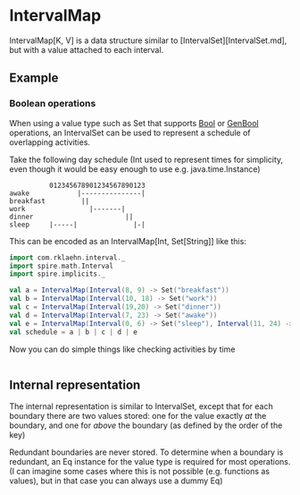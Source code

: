 # IntervalMap

IntervalMap[K, V] is a data structure similar to [IntervalSet][IntervalSet.md], but with a value attached to each interval.

## Example

### Boolean operations

When using a value type such as Set that supports [Bool] or [GenBool] operations, an IntervalSet can be used to represent
a schedule of overlapping activities.

Take the following day schedule (Int used to represent times for simplicity, even though it would be easy enough to
use e.g. java.time.Instance)

```
          012345678901234567890123
awake            |---------------|
breakfast         ||
work                |-------|
dinner                       ||
sleep     |-----|              |-|
```

This can be encoded as an IntervalMap[Int, Set[String]] like this:

```scala
import com.rklaehn.interval._
import spire.math.Interval
import spire.implicits._

val a = IntervalMap(Interval(8, 9) -> Set("breakfast"))
val b = IntervalMap(Interval(10, 18) -> Set("work"))
val c = IntervalMap(Interval(19,20) -> Set("dinner"))
val d = IntervalMap(Interval(7, 23) -> Set("awake"))
val e = IntervalMap(Interval(0, 6) -> Set("sleep"), Interval(11, 24) -> Set("sleep"))
val schedule = a | b | c | d | e
```

Now you can do simple things like checking activities by time
```

```

## Internal representation

The internal representation is similar to IntervalSet, except that for each boundary there are two values stored: one for
the value exactly *at* the boundary, and one for *above* the boundary (as defined by the order of the key)

Redundant boundaries are never stored. To determine when a boundary is redundant, an Eq instance for the value type is
required for most operations. (I can imagine some cases where this is not possible (e.g. functions as values), but in 
that case you can always use a dummy Eq)

[Bool]: https://github.com/non/algebra/blob/master/lattice/src/main/scala/algebra/lattice/Bool.scala
[GenBool]: https://github.com/non/algebra/blob/master/lattice/src/main/scala/algebra/lattice/GenBool.scala
